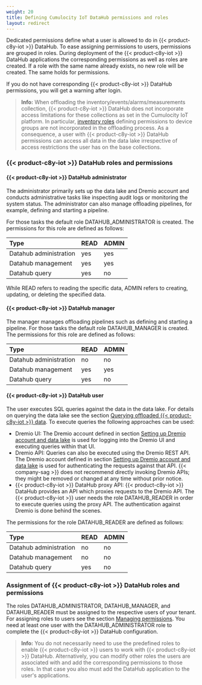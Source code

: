 ```yaml
---
weight: 20
title: Defining Cumulocity IoT DataHub permissions and roles
layout: redirect
---
```


Dedicated permissions define what a user is allowed to do in {{< product-c8y-iot >}} DataHub. To ease assigning permissions to users, permissions are grouped in roles. During deployment of the {{< product-c8y-iot >}} DataHub applications the corresponding permissions as well as roles are created. If a role with the same name already exists, no new role will be created. The same holds for permissions.

If you do not have corresponding {{< product-c8y-iot >}} DataHub permissions, you will get a warning after login.

> **Info:** When offloading the inventory/events/alarms/measurements collection, {{< product-c8y-iot >}} DataHub does not incorporate access limitations for these collections as set in the Cumulocity IoT platform. In particular, [inventory roles](/users-guide/administration/#inventory) defining permissions to device groups are not incorporated in the offloading process. As a consequence, a user with {{< product-c8y-iot >}} DataHub permissions can access all data in the data lake irrespective of access restrictions the user has on the base collections.

### {{< product-c8y-iot >}} DataHub roles and permissions

#### {{< product-c8y-iot >}} DataHub administrator
The administrator primarily sets up the data lake and Dremio account and conducts administrative tasks like inspecting audit logs or monitoring the system status. The administrator can also manage offloading pipelines, for example, defining and starting a pipeline.

For those tasks the default role DATAHUB_ADMINISTRATOR is created. The permissions for this role are defined as follows:

|Type|READ|ADMIN|
|:---|:---|:---|
|Datahub administration|yes|yes|
|Datahub management|yes|yes|
|Datahub query|yes|no|

While READ refers to reading the specific data, ADMIN refers to creating, updating, or deleting the specified data.

#### {{< product-c8y-iot >}} DataHub manager
The manager manages offloading pipelines such as defining and starting a pipeline. For those tasks the default role DATAHUB_MANAGER is created. The permissions for this role are defined as follows:

|Type|READ|ADMIN|
|:---|:---|:---|
|Datahub administration|no|no|
|Datahub management|yes|yes|
|Datahub query|yes|no|

#### {{< product-c8y-iot >}} DataHub user
The user executes SQL queries against the data in the data lake. For details on querying the data lake see the section [Querying offloaded {{< product-c8y-iot >}} data](/datahub/working-with-datahub#querying-offloaded). To execute queries the following approaches can be used:

* Dremio UI: The Dremio account defined in section [Setting up Dremio account and data lake](/datahub/setting-up-datahub#setting-up-dremio-datalake) is used for logging into the Dremio UI and executing queries within that UI.
* Dremio API: Queries can also be executed using the Dremio REST API. The Dremio account defined in section [Setting up Dremio account and data lake](/datahub/setting-up-datahub#setting-up-dremio-datalake) is used for authenticating the requests against that API. {{< company-sag >}} does not recommend directly invoking Dremio APIs; they might be removed or changed at any time without prior notice.
* {{< product-c8y-iot >}} DataHub proxy API: {{< product-c8y-iot >}} DataHub provides an API which proxies requests to the Dremio API. The {{< product-c8y-iot >}} user needs the role DATAHUB_READER in order to execute queries using the proxy API. The authentication against Dremio is done behind the scenes.

The permissions for the role DATAHUB_READER are defined as follows:

|Type|READ|ADMIN|
|:---|:---|:---|
|Datahub administration|no|no|
|Datahub management|no|no|
|Datahub query|yes|no|

### Assignment of {{< product-c8y-iot >}} DataHub roles and permissions
The roles DATAHUB_ADMINISTRATOR, DATAHUB_MANAGER, and DATAHUB_READER must be assigned to the respective users of your tenant. For assigning roles to users see the section [Managing permissions](/users-guide/administration/#managing-permissions). You need at least one user with the DATAHUB_ADMINISTRATOR role to complete the {{< product-c8y-iot >}} DataHub configuration.

> **Info:** You do not necessarily need to use the predefined roles to enable {{< product-c8y-iot >}} users to work with {{< product-c8y-iot >}} DataHub. Alternatively, you can modify other roles the users are associated with and add the corresponding permissions to those roles. In that case you also must add the DataHub application to the user's applications.
